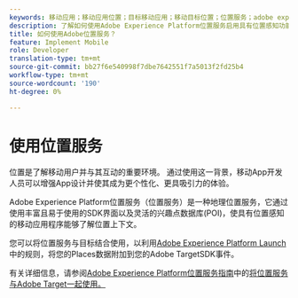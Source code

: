 ```yaml
---
keywords: 移动应用；移动应用位置；目标移动应用；移动目标位置；位置服务；adobe experience cloud位置服务；pois;interest;sdk；位置
description: 了解如何使用Adobe Experience Platform位置服务启用具有位置感知功能的移动应用程序。
title: 如何使用Adobe位置服务？
feature: Implement Mobile
role: Developer
translation-type: tm+mt
source-git-commit: bb27f6e540998f7dbe7642551f7a5013f2fd25b4
workflow-type: tm+mt
source-wordcount: '190'
ht-degree: 0%

---
```



# 使用位置服务

位置是了解移动用户并与其互动的重要环境。 通过使用这一背景，移动App开发人员可以增强App设计并使其成为更个性化、更具吸引力的体验。

Adobe Experience Platform位置服务（位置服务）是一种地理位置服务，它通过使用丰富且易于使用的SDK界面以及灵活的兴趣点数据库(POI)，使具有位置感知的移动应用程序能够了解位置上下文。

您可以将位置服务与目标结合使用，以利用[Adobe Experience Platform Launch](https://experienceleague.adobe.com/docs/launch/using/overview.html)中的规则，将您的Places数据附加到您的Adobe TargetSDK事件。

有关详细信息，请参阅[Adobe Experience Platform位置服务指南](https://experienceleague.adobe.com/docs/places/using/home.html)中的[将位置服务与Adobe Target一起使用。](https://experienceleague.adobe.com/docs/places/using/use-places-with-other-solutions/places-target/places-target.html)
